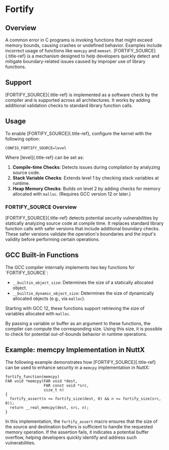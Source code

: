 Fortify
=======

Overview
--------

A common error in C programs is invoking functions that might exceed
memory bounds, causing crashes or undefined behavior. Examples include
incorrect usage of functions like `memcpy` and `memset`.
[FORTIFY\_SOURCE]{.title-ref} is a mechanism designed to help developers
quickly detect and mitigate boundary-related issues caused by improper
use of library functions.

Support
-------

[FORTIFY\_SOURCE]{.title-ref} is implemented as a software check by the
compiler and is supported across all architectures. It works by adding
additional validation checks to standard library function calls.

Usage
-----

To enable [FORTIFY\_SOURCE]{.title-ref}, configure the kernel with the
following option:

`CONFIG_FORTIFY_SOURCE=level`

Where [level]{.title-ref} can be set as:

1.  **Compile-time Checks**: Detects issues during compilation by
    analyzing source code.
2.  **Stack Variable Checks**: Extends level 1 by checking stack
    variables at runtime.
3.  **Heap Memory Checks**: Builds on level 2 by adding checks for
    memory allocated with `malloc`. (Requires GCC version 12 or later.)

### FORTIFY\_SOURCE Overview

[FORTIFY\_SOURCE]{.title-ref} detects potential security vulnerabilities
by statically analyzing source code at compile time. It replaces
standard library function calls with safer versions that include
additional boundary checks. These safer versions validate the
operation\'s boundaries and the input\'s validity before performing
certain operations.

GCC Built-in Functions
----------------------

The GCC compiler internally implements two key functions for
\`FORTIFY\_SOURCE\`:

-   `__builtin_object_size`: Determines the size of a statically
    allocated object.
-   `__builtin_dynamic_object_size`: Determines the size of dynamically
    allocated objects (e.g., via `malloc`).

Starting with GCC 12, these functions support retrieving the size of
variables allocated with `malloc`.

By passing a variable or buffer as an argument to these functions, the
compiler can compute the corresponding size. Using this size, it is
possible to check for potential out-of-bounds behavior in runtime
operations.

Example: memcpy Implementation in NuttX
---------------------------------------

The following example demonstrates how [FORTIFY\_SOURCE]{.title-ref} can
be used to enhance security in a `memcpy` implementation in NuttX:

``` {.c}
fortify_function(memcpy) 
FAR void *memcpy(FAR void *dest,
                 FAR const void *src,
                 size_t n)
{
  fortify_assert(n <= fortify_size(dest, 0) && n <= fortify_size(src, 0));
  return __real_memcpy(dest, src, n);
}
```

In this implementation, the `fortify_assert` macro ensures that the size
of the source and destination buffers is sufficient to handle the
requested memory operation. If the assertion fails, it indicates a
potential buffer overflow, helping developers quickly identify and
address such vulnerabilities.
